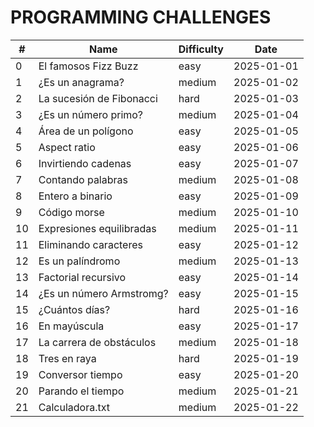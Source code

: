 # PROGRAMMING CHALLENGES

| #   | Name                     | Difficulty | Date       |
| --- | ------------------------ | ---------- | ---------- |
| 0   | El famosos Fizz Buzz     | easy       | 2025-01-01 |
| 1   | ¿Es un anagrama?         | medium     | 2025-01-02 |
| 2   | La sucesión de Fibonacci | hard       | 2025-01-03 |
| 3   | ¿Es un número primo?     | medium     | 2025-01-04 |
| 4   | Área de un polígono      | easy       | 2025-01-05 |
| 5   | Aspect ratio             | easy       | 2025-01-06 |
| 6   | Invirtiendo cadenas      | easy       | 2025-01-07 |
| 7   | Contando palabras        | medium     | 2025-01-08 |
| 8   | Entero a binario         | easy       | 2025-01-09 |
| 9   | Código morse             | medium     | 2025-01-10 |
| 10  | Expresiones equilibradas | medium     | 2025-01-11 |
| 11  | Eliminando caracteres    | easy       | 2025-01-12 |
| 12  | Es un palíndromo         | medium     | 2025-01-13 |
| 13  | Factorial recursivo      | easy       | 2025-01-14 |
| 14  | ¿Es un número Armstromg? | easy       | 2025-01-15 |
| 15  | ¿Cuántos días?           | hard       | 2025-01-16 |
| 16  | En mayúscula             | easy       | 2025-01-17 |
| 17  | La carrera de obstáculos | medium     | 2025-01-18 |
| 18  | Tres en raya             | hard       | 2025-01-19 |
| 19  | Conversor tiempo         | easy       | 2025-01-20 |
| 20  | Parando el tiempo        | medium     | 2025-01-21 |
| 21  | Calculadora.txt          | medium     | 2025-01-22 |
